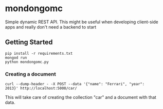 mondongomc
==========

Simple dynamic REST API. This might be useful when developing client-side apps and really don't need a backend to start

## Getting Started
```
pip install -r requirements.txt
mongod run
python mondongomc.py
```

### Creating a document
```
curl --dump-header - -X POST --data '{"name": "Ferrari", "year": 2013}' http://localhost:5000/car/
```
This will take care of creating the collection "car" and a document with that data.
